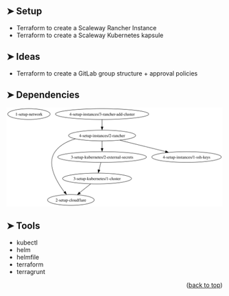 <!-- BEGIN_TF_DOCS -->
<a name="readme-top"></a>

## ➤ Setup <a name="#-setup"></a>

- Terraform to create a Scaleway Rancher Instance
- Terraform to create a Scaleway Kubernetes kapsule

## ➤ Ideas <a name="#-ideas"></a>

- Terraform to create a GitLab group structure + approval policies

## ➤ Dependencies <a name="#-dependencies"></a>

<div align="center">
<img alt="infrastructure" src=".github/images/infrastructure.svg"/>
</div>

## ➤ Tools <a name="#-tools"></a>

- kubectl
- helm
- helmfile
- terraform
- terragrunt

<p align="right">(<a href="#readme-top">back to top</a>)</p>
<!-- END_TF_DOCS -->

